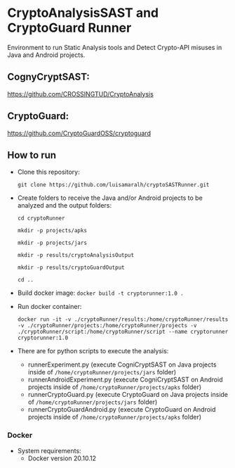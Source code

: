 # CryptoAnalysisSAST and CryptoGuard Runner

Environment to run Static Analysis tools and Detect Crypto-API misuses in Java and Android projects.

## CognyCryptSAST:
https://github.com/CROSSINGTUD/CryptoAnalysis

## CryptoGuard: 
https://github.com/CryptoGuardOSS/cryptoguard


## How to run

- Clone this repository:

     `git clone https://github.com/luisamaralh/cryptoSASTRunner.git`
  
- Create folders to receive the Java and/or Android projects to be analyzed and the output folders:  

     `cd cryptoRunner`
     
     `mkdir -p projects/apks`
     
     `mkdir -p projects/jars`
     
     `mkdir -p results/cryptoAnalysisOutput`
     
     `mkdir -p results/cryptoGuardOutput`
     
     `cd ..`

- Build docker image:
    `docker build -t cryptorunner:1.0 .`

- Run docker container:

    `docker run -it -v ./cryptoRunner/results:/home/cryptoRunner/results -v ./cryptoRunner/projects:/home/cryptoRunner/projects -v ./cryptoRunner/script:/home/cryptoRunner/script --name cryptorunner cryptorunner:1.0`

- There are for python scripts to execute the analysis:
    - runnerExperiment.py (execute CogniCryptSAST on Java projects inside of `/home/cryptoRunner/projects/jars` folder)
    - runnerAndroidExperiment.py (execute CogniCryptSAST on Android projects inside of `/home/cryptoRunner/projects/apks` folder)
    - runnerCryptoGuard.py (execute CryptoGuard on Java projects inside of `/home/cryptoRunner/projects/jars` folder)
    - runnerCryptoGuardAndroid.py (execute CryptoGuard on Android projects inside of `/home/cryptoRunner/projects/apks` folder)

### Docker

- System requirements:
    - Docker version 20.10.12
